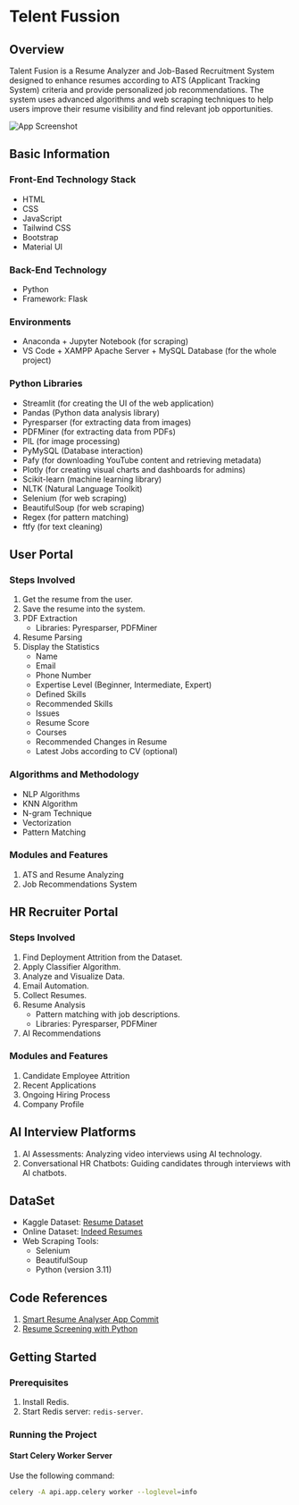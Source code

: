 # Telent Fussion

## Overview

Talent Fusion is a Resume Analyzer and Job-Based Recruitment System designed to enhance resumes according to ATS (Applicant Tracking System) criteria and provide personalized job recommendations. The system uses advanced algorithms and web scraping techniques to help users improve their resume visibility and find relevant job opportunities.

![App Screenshot](public/UI%ss/1.jpg)

## Basic Information

### Front-End Technology Stack
- HTML
- CSS
- JavaScript
- Tailwind CSS
- Bootstrap
- Material UI

### Back-End Technology
- Python
- Framework: Flask

### Environments
- Anaconda + Jupyter Notebook (for scraping)
- VS Code + XAMPP Apache Server + MySQL Database (for the whole project)

### Python Libraries
- Streamlit (for creating the UI of the web application)
- Pandas (Python data analysis library)
- Pyresparser (for extracting data from images)
- PDFMiner (for extracting data from PDFs)
- PIL (for image processing)
- PyMySQL (Database interaction)
- Pafy (for downloading YouTube content and retrieving metadata)
- Plotly (for creating visual charts and dashboards for admins)
- Scikit-learn (machine learning library)
- NLTK (Natural Language Toolkit)
- Selenium (for web scraping)
- BeautifulSoup (for web scraping)
- Regex (for pattern matching)
- ftfy (for text cleaning)

## User Portal

### Steps Involved
1. Get the resume from the user.
2. Save the resume into the system.
3. PDF Extraction
   - Libraries: Pyresparser, PDFMiner
4. Resume Parsing
5. Display the Statistics
   - Name
   - Email
   - Phone Number
   - Expertise Level (Beginner, Intermediate, Expert)
   - Defined Skills
   - Recommended Skills
   - Issues
   - Resume Score
   - Courses
   - Recommended Changes in Resume
   - Latest Jobs according to CV (optional)

### Algorithms and Methodology
- NLP Algorithms
- KNN Algorithm
- N-gram Technique
- Vectorization
- Pattern Matching

### Modules and Features
1. ATS and Resume Analyzing
2. Job Recommendations System

## HR Recruiter Portal

### Steps Involved
1. Find Deployment Attrition from the Dataset.
2. Apply Classifier Algorithm.
3. Analyze and Visualize Data.
4. Email Automation.
5. Collect Resumes.
6. Resume Analysis
   - Pattern matching with job descriptions.
   - Libraries: Pyresparser, PDFMiner
7. AI Recommendations

### Modules and Features
1. Candidate Employee Attrition
2. Recent Applications
3. Ongoing Hiring Process
4. Company Profile

## AI Interview Platforms
1. AI Assessments: Analyzing video interviews using AI technology.
2. Conversational HR Chatbots: Guiding candidates through interviews with AI chatbots.

## DataSet
- Kaggle Dataset: [Resume Dataset](https://www.kaggle.com/datasets/gauravduttakiit/resume-dataset)
- Online Dataset: [Indeed Resumes](https://resumes.indeed.com/)
- Web Scraping Tools:
  - Selenium
  - BeautifulSoup
  - Python (version 3.11)

## Code References
1. [Smart Resume Analyser App Commit](https://github.com/Spidy20/Smart_Resume_Analyser_App/commit/b81aade0784c0a3a0d9b2e6a1d814852bb50423f)
2. [Resume Screening with Python](https://towardsdatascience.com/resume-screening-with-python-1dea360be49b)

## Getting Started

### Prerequisites
1. Install Redis.
2. Start Redis server: `redis-server`.

### Running the Project

#### Start Celery Worker Server
Use the following command:
```bash
celery -A api.app.celery worker --loglevel=info
